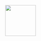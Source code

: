 <div id="header" align="center">
  <img src="[https://media.giphy.com/media/M9gbBd9nbDrOTu1Mqx/giphy.gif](https://media.giphy.com/media/d8i4MtjtpNYMTpp5AQ/giphy.gif)https://media.giphy.com/media/d8i4MtjtpNYMTpp5AQ/giphy.gif" width="100"/>
</div>
